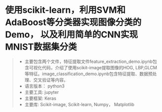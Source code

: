 # 使用scikit-learn，利用SVM和AdaBoost等分类器实现图像分类的Demo， 以及利用简单的CNN实现MNIST数据集分类
 > - 主要包含两个文件，特征提取文件feature_extraction_demo.ipynb包含可视化代码，介绍了使用scikit-image提取图像的HOG, LBP,GLCM等特征。image_classification_demo.ipynb包含特征提取、数据预处理、交叉验证等内容。
 > - 语言版本： python3
 > - 主要工具:  jupyter
 > - 主要框架:  Keras
 > - 主要库:  Scikit-image, Scikit-learn, Numpy， Matplotlib

